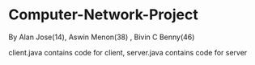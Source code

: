 # Computer-Network-Project
By Alan Jose(14), Aswin Menon(38) , Bivin C Benny(46)

client.java contains code for client,
server.java contains code for server
